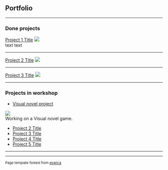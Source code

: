 ## Portfolio

---

### Done projects 

[Project 1 Title](/sample_page)
<img src="images/dummy_thumbnail.jpg?raw=true"/>
<br>
text text
<br>

---
[Project 2 Title](/pdf/sample_presentation.pdf)
<img src="images/dummy_thumbnail.jpg?raw=true"/>

---
[Project 3 Title](http://example.com/)
<img src="images/dummy_thumbnail.jpg?raw=true"/>

---

### Projects in workshop

- [Visual novel project](https://github.com/Izvanzemaljac/izvanzemaljac.github.io/blob/master/images/Wall_shasha4.png)
<img src="images/images/Wall_shasha4.png"/>
<br>
Working on a Visual novel game. 
<br>

- [Project 2 Title](http://example.com/)
- [Project 3 Title](http://example.com/)
- [Project 4 Title](http://example.com/)
- [Project 5 Title](http://example.com/)

---




---
<p style="font-size:11px">Page template forked from <a href="https://github.com/evanca/quick-portfolio">evanca</a></p>
<!-- Remove above link if you don't want to attibute -->
